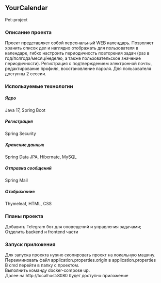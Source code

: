 ## YourCalendar
Pet-project 
### Описание проекта
Проект представляет собой персональный WEB календарь. 
Позволяет хранить список дел и наглядно отображать для пользователя в календаре, гибко настроить периодичность повторения задач (раз в год/полгода/месяц/неделю, а также пользовательское значение периодичности). 
Регистрация с подтверждением электронной почты, редактирование профиля, восстановление пароля. 
Для пользователя доступны 2 сессии. 


### Используемые технологии 
##### Ядро
Java 17, Spring Boot
##### Регистрация 
Spring Security
##### Хранение данных
Spring Data JPA, Hibernate, MySQL
##### Отправка сообщений
Spring Mail
##### Отображение
Thymeleaf, HTML, CSS
### Планы проекта
Добавить Telegram бот для оповещений и управления задачами;
Отделить backend и frontend части

### Запуск приложения
Для запуска проекта нужно скопировать проект на локальную машину.
Переиминовать файл application.properties.origin в application.properties  
В cmd перейти в папку с проектом.  
Выполнить команду docker-compose up.  
Далее на http://localhost:8080 будет доступно приложение 


